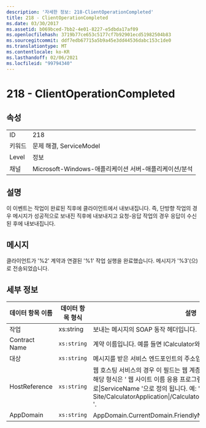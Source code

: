 ```yaml
---
description: '자세한 정보: 218-ClientOperationCompleted'
title: 218 - ClientOperationCompleted
ms.date: 03/30/2017
ms.assetid: b069bced-7bb2-4e01-8227-e5dbda17af09
ms.openlocfilehash: 3719b77ce653c5177cf7b92901ecd51982504b83
ms.sourcegitcommit: ddf7edb67715a5b9a45e3dd44536dabc153c1de0
ms.translationtype: MT
ms.contentlocale: ko-KR
ms.lasthandoff: 02/06/2021
ms.locfileid: "99794340"
---
```

# <a name="218---clientoperationcompleted"></a>218 - ClientOperationCompleted

## <a name="properties"></a>속성  
  
|||  
|-|-|  
|ID|218|  
|키워드|문제 해결, ServiceModel|  
|Level|정보|  
|채널|Microsoft-Windows-애플리케이션 서버-애플리케이션/분석|  
  
## <a name="description"></a>설명  

 이 이벤트는 작업이 완료된 직후에 클라이언트에서 내보내집니다. 즉, 단방향 작업의 경우 메시지가 성공적으로 보내진 직후에 내보내지고 요청-응답 작업의 경우 응답이 수신된 후에 내보내집니다.  
  
## <a name="message"></a>메시지  

 클라이언트가 '%2' 계약과 연결된 '%1' 작업 실행을 완료했습니다. 메시지가 '%3'(으)로 전송되었습니다.  
  
## <a name="details"></a>세부 정보  
  
|데이터 항목 이름|데이터 항목 형식|설명|  
|--------------------|--------------------|-----------------|  
|작업|xs:string|보내는 메시지의 SOAP 동작 헤더입니다.|  
|Contract Name|`xs:string`|계약 이름입니다. 예를 들면 ICalculator와 같습니다.|  
|대상|`xs:string`|메시지를 받은 서비스 엔드포인트의 주소입니다.|  
|HostReference|`xs:string`|웹 호스팅 서비스의 경우 이 필드는 웹 계층의 서비스를 고유하게 식별합니다. 해당 형식은 ' 웹 사이트 이름 응용 프로그램 가상 경로&#124;서비스 가상 경로&#124;ServiceName '으로 정의 됩니다. 예: ' Default Web Site/CalculatorApplication&#124;/CalculatorService.svc&#124;CalculatorService '.|  
|AppDomain|`xs:string`|AppDomain.CurrentDomain.FriendlyName에서 반환되는 문자열입니다.|
